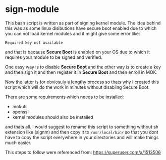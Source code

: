 # sign-module

This bash script is written as part of signing kernel module. The idea behind this was as some linux disibutions have secure boot enabled due to which you can not load kernel modules and it might give some error like:

    Required key not available

and that is because **Secure Boot** is enabled on your OS due to which it requires your module to be signed and verified.

One easy way is to disable **Secure Boot** and the other way is to create a key and then sign it and then register it in **Secure Boot** and then enroll in MOK.

Now the latter is for obviosuly a lengthy process so thats why I created this script which will do the work in minutes without disabling Secure Boot.

There are some requirements which needs to be installed:
* mokutil
* openssl
* kernel modules should also be installed

and thats all. I would suggest to rename this script to something without sh extension like (signm) and then copy it to `/usr/local/bin/` so that you dont have to copy the script everywhere in your directories and will make things much easier.

This steps to follow were referenced from: https://superuser.com/a/1513506